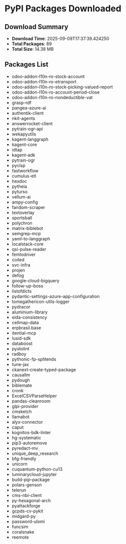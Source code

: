 # PyPI Packages Downloaded

## Download Summary
- **Download Time**: 2025-09-09T17:37:39.424250
- **Total Packages**: 89
- **Total Size**: 14.38 MB

## Packages List
- odoo-addon-l10n-ro-stock-account
- odoo-addon-l10n-ro-etransport
- odoo-addon-l10n-ro-stock-picking-valued-report
- odoo-addon-l10n-ro-account-period-close
- odoo-addon-l10n-ro-nondeductible-vat
- grasp-rdf
- pangea-azure-ai
- authentik-client
- nkit-agents
- answerrocket-client
- pytrain-ogr-api
- wekapyutils
- kagent-langgraph
- kagent-core
- idtap
- kagent-adk
- pytrain-ogr
- pyclsp
- fastworkflow
- cumulus-etl
- hexdoc
- pytheia
- pyturso
- vellum-ai
- ampy-config
- fandom-scraper
- textoverlay
- sportsball
- polychron
- matrix-biblebot
- semgrep-mcp
- yaml-to-langgraph
- localstack-core
- qsi-pulse-reader
- femtodriver
- coiled
- svc-infra
- projen
- defog
- google-cloud-bigquery
- follow-up-boss
- listofdicts
- pydantic-settings-azure-app-configuration
- tomegathericon-utils-logger
- pydracor
- aluminium-library
- eida-consistency
- cellmap-data
- erpbrasil.base
- itential-mcp
- lusid-sdk
- databoost
- pystolint
- radboy
- pythonic-fp-splitends
- tune-jax
- ckanext-create-typed-package
- causallm
- pydough
- biblemate
- cronk
- ExcelCSVParseHelper
- pandas-cleanroom
- glpi-provider
- cmsketch
- llamabot
- alyx-connector
- caput
- kognitos-bdk-linter
- hg-systematic
- pip3-autoremove
- pyredact-mv
- unique_deep_research
- bfg-friendly
- unicorn
- cuquantum-python-cu13
- luminarycloud-jupyter
- build-pip-package
- polars-genson
- telerun
- cms-nbi-client
- py-hexagonal-arch
- pyattackforge
- gcpds-cv-pykit
- midgard-py
- password-ulomi
- funcsim
- coralsnake
- reemote
